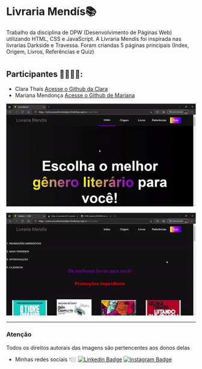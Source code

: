 # Livraria Mendís📚

Trabalho da disciplina de DPW (Desenvolvimento de Páginas Web) utilizando HTML, CSS e JavaScript.
A Livraria Mendís foi inspirada nas livrarias Darkside e Travessa. Foram criandas 5 páginas principais (Index, Origem, Livros, Referências e Quiz)
#
 ## Participantes 👩‍💻👩‍💻:
 
* Clara Thaís 
[Acesse o Github da Clara](https://github.com/Clarathms) 
* Mariana Mendonça 
[Acesse o Github de Mariana](https://github.com/marianamtd)

<p align="center">
  <img src="livrariamendis-gif.gif">
<p align="center">
  <img src="livrariamendis2-gif.gif">
 

---
### Atenção
Todos os direitos autorais das imagens são pertencentes aos donos delas




- Minhas redes sociais 👇🏼
 [![Linkedin Badge](https://camo.githubusercontent.com/a9d413435371b306fac2ff4d1dcfa85877d9deb93bb90ce7d8444b260d7a9922/68747470733a2f2f696d672e736869656c64732e696f2f62616467652f2d4c696e6b6564496e2d626c75653f7374796c653d666c61742d737175617265266c6f676f3d4c696e6b6564696e266c6f676f436f6c6f723d7768697465266c696e6b3d68747470733a2f2f7777772e6c696e6b6564696e2e636f6d2f696e2f697361646f72612d726f647269677565732d7374616e6761726c696e2d3438343032623134312f)](https://www.linkedin.com/in/clara-thaís-b888401a2/)  [![Instagram Badge](https://camo.githubusercontent.com/995893e1a358c25b4713c038a26b475b1c2c29b3f1a154e8967ae1b790db5f61/68747470733a2f2f696d672e736869656c64732e696f2f62616467652f2d496e7374616772616d2d76696f6c65743f7374796c653d666c61742d737175617265266c6f676f3d496e7374616772616d266c6f676f436f6c6f723d7768697465266c696e6b3d68747470733a2f2f7777772e696e7374616772616d2e636f6d2f7061706f64656465762f)](https://www.instagram.com/clara_thaisms/) 

